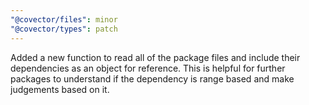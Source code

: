 ```yaml
---
"@covector/files": minor
"@covector/types": patch
---
```


Added a new function to read all of the package files and include their dependencies as an object for reference. This is helpful for further packages to understand if the dependency is range based and make judgements based on it.
